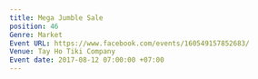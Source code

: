 ```yaml
---
title: Mega Jumble Sale
position: 46
Genre: Market
Event URL: https://www.facebook.com/events/160549157852683/
Venue: Tay Ho Tiki Company
Event date: 2017-08-12 07:00:00 +07:00
---
```


